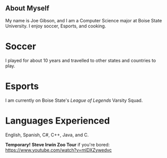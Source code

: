 ## About Myself

My name is Joe Gibson, and I am a Computer Science major at Boise State University. I enjoy soccer, Esports, and cooking. 

# Soccer
I played for about 10 years and travelled to other states and countries to play. 

# Esports
I am currently on Boise State's _League of Legends_ Varsity Squad. 

# Languages Experienced
English, Spanish, C#, C++, Java, and C. 

**Temporary!**
**Steve Irwin Zoo Tour** if you're bored: https://www.youtube.com/watch?v=mlDXZywedvc
